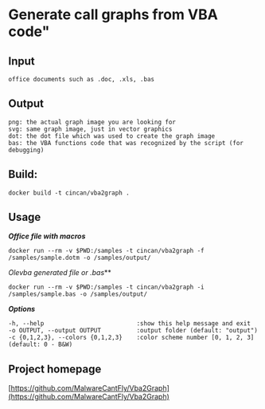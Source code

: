 # Generate call graphs from VBA code"

## Input

```
office documents such as .doc, .xls, .bas
```

## Output

```
png: the actual graph image you are looking for
svg: same graph image, just in vector graphics
dot: the dot file which was used to create the graph image
bas: the VBA functions code that was recognized by the script (for debugging)

```


## Build:
```
docker build -t cincan/vba2graph .
```

## Usage

***Office file with macros***
```
docker run --rm -v $PWD:/samples -t cincan/vba2graph -f /samples/sample.dotm -o /samples/output/
```

*Olevba generated file or .bas***
```
docker run --rm -v $PWD:/samples -t cincan/vba2graph -i /samples/sample.bas -o /samples/output/
```


***Options***  

```  
-h, --help                          :show this help message and exit
-o OUTPUT, --output OUTPUT          :output folder (default: "output")
-c {0,1,2,3}, --colors {0,1,2,3}    :color scheme number [0, 1, 2, 3] (default: 0 - B&W)
```  


## Project homepage

[https://github.com/MalwareCantFly/Vba2Graph](https://github.com/MalwareCantFly/Vba2Graph)
